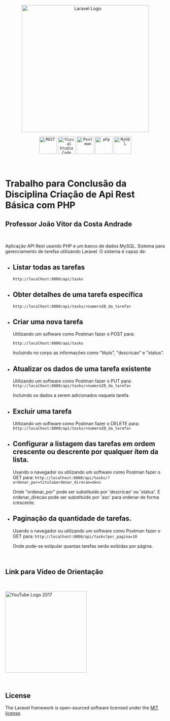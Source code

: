 <p align="center"><a href="https://laravel.com" target="_blank"><img src="https://raw.githubusercontent.com/laravel/art/master/logo-lockup/5%20SVG/2%20CMYK/1%20Full%20Color/laravel-logolockup-cmyk-red.svg" width="400" alt="Laravel Logo"></a>
<div align="center">
	<code><img width="55" src="https://user-images.githubusercontent.com/25181517/192107858-fe19f043-c502-4009-8c47-476fc89718ad.png" alt="REST" title="REST"/></code>
	<code><img width="55" src="https://user-images.githubusercontent.com/25181517/192108891-d86b6220-e232-423a-bf5f-90903e6887c3.png" alt="Visual Studio Code" title="Visual Studio Code"/></code>
	<code><img width="55" src="https://user-images.githubusercontent.com/25181517/192109061-e138ca71-337c-4019-8d42-4792fdaa7128.png" alt="Postman" title="Postman"/></code>
	<code><img width="55" src="https://user-images.githubusercontent.com/25181517/183570228-6a040b9f-3ddf-47a2-a201-743121dac664.png" alt="php" title="php"/></code>
	<code><img width="55" src="https://user-images.githubusercontent.com/25181517/183896128-ec99105a-ec1a-4d85-b08b-1aa1620b2046.png" alt="MySQL" title="MySQL"/></code>
</div>
<br>
<br>

# Trabalho para Conclusão da Disciplina Criação de Api Rest Básica com PHP
## Professor João Vitor da Costa Andrade

<br>


Aplicação API Rest usando PHP e um banco de dados MySQL. Sistema para gerenciamento de tarefas utilizando Laravel. O sistema é capaz de:

- ## Listar todas as tarefas

	````http://localhost:8000/api/tasks````

- ## Obter detalhes de uma tarefa específica

	````http://localhost:8000/api/tasks/<numeroID_da_tarefa>````
- ## Criar uma nova tarefa
	Utilizando um software como Postman fazer o POST para:

	````http://localhost:8000/api/tasks````

	Incluindo no corpo as informações como "titulo", "descricao" e "status".
- ## Atualizar os dados de uma tarefa existente
	Utilizando um software como Postman fazer o PUT para:
	````http://localhost:8000/api/tasks/<numeroID_da_tarefa>````
	
	Incluindo os dados a serem adicionados naquela tarefa.



- ## Excluir uma tarefa
	Utilizando um software como Postman fazer o DELETE para:
	````http://localhost:8000/api/tasks/<numeroID_da_tarefa>````
- ## Configurar a listagem das tarefas em ordem crescente ou descrente por qualquer ítem da lista.
	Usando o navegador ou utilizando um software como Postman fazer o GET para:
	````http://localhost:8000/api/tasks/?ordenar_por=titulo&ordenar_direcao=desc````

	Onde "ordenar_por" pode ser substituido por 'descricao' ou 'status'.
	E ordenar_direcao pode ser substituido por 'asc' para ordenar de forma crescente.
- ## Paginação da quantidade de tarefas.
	Usando o navegador ou utilizando um software como Postman fazer o GET para:
	````http://localhost:8000/api/tasks?por_pagina=10````

	Onde pode-se estipular quantas tarefas serão exibidas por página.


<br>

## Link para Video de Orientação

<br>

<a title="API REST Usando PHP, MySQL, XAMPP e VS Code" href="https://youtu.be/UlFEoBVVIIw"><img width="256" alt="YouTube Logo 2017" src="https://upload.wikimedia.org/wikipedia/commons/thumb/b/b8/YouTube_Logo_2017.svg/256px-YouTube_Logo_2017.svg.png"></a>

<br>

## License

The Laravel framework is open-sourced software licensed under the [MIT license](https://opensource.org/licenses/MIT).
